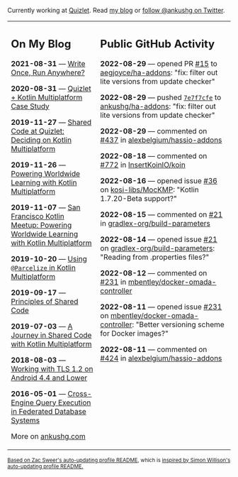 Currently working at [Quizlet](https://quizlet.com/). Read [my blog](https://ankushg.com/) or [follow @ankushg on Twitter](https://twitter.com/ankushg).

<table><tr><td valign="top" width="40%">

## On My Blog
<!-- blog starts -->
**2021-08-31** — [Write Once, Run Anywhere?](https://ankushg.com/posts/write-once-run-anywhere-increment/)

**2020-08-31** — [Quizlet + Kotlin Multiplatform Case Study](https://ankushg.com/posts/quizlet-kotlin-multiplatform-case-study/)

**2019-11-27** — [Shared Code at Quizlet: Deciding on Kotlin Multiplatform](https://ankushg.com/posts/shared-code-kotlin-multiplatform/)

**2019-11-26** — [Powering Worldwide Learning with Kotlin Multiplatform](https://ankushg.com/speaking/droidcon-sf-2019)

**2019-11-07** — [San Francisco Kotlin Meetup: Powering Worldwide Learning with Kotlin Multiplatform](https://ankushg.com/speaking/sf-kotlin-meetup-2019)

**2019-10-20** — [Using `@Parcelize` in Kotlin Multiplatform](https://ankushg.com/posts/multiplatform-parcelize/)

**2019-09-17** — [Principles of Shared Code](https://ankushg.com/speaking/denver-startup-week-2019)

**2019-07-03** — [A Journey in Shared Code with Kotlin Multiplatform](https://ankushg.com/speaking/droidcon-berlin-2019)

**2018-08-03** — [Working with TLS 1.2 on Android 4.4 and Lower](https://ankushg.com/posts/tls-1.2-on-android/)

**2016-05-01** — [Cross-Engine Query Execution in Federated Database Systems](https://ankushg.com/projects/thesis)
<!-- blog ends -->
More on [ankushg.com](https://ankushg.com/)
</td><td valign="top" width="60%">

## Public GitHub Activity
<!-- githubActivity starts -->
**2022-08-29** — opened PR [#15](https://github.com/aegjoyce/ha-addons/pull/15) to [aegjoyce/ha-addons](https://api.github.com/repos/aegjoyce/ha-addons): "fix: filter out lite versions from update checker"

**2022-08-29** — pushed [`7e7f7cfe`](https://github.com/ankushg/ha-addons/commit/7e7f7cfe731a0f6bf5f1d4b3634234b97257b79c) to [ankushg/ha-addons](https://api.github.com/repos/ankushg/ha-addons): "fix: filter out lite versions from update checker"

**2022-08-29** — commented on [#437](https://github.com/alexbelgium/hassio-addons/issues/437#issuecomment-1230749398) in [alexbelgium/hassio-addons](https://api.github.com/repos/alexbelgium/hassio-addons)

**2022-08-18** — commented on [#772](https://github.com/InsertKoinIO/koin/issues/772#issuecomment-1220169845) in [InsertKoinIO/koin](https://api.github.com/repos/InsertKoinIO/koin)

**2022-08-16** — opened issue [#36](https://github.com/kosi-libs/MocKMP/issues/36) on [kosi-libs/MocKMP](https://api.github.com/repos/kosi-libs/MocKMP): "Kotlin 1.7.20-Beta support?"

**2022-08-15** — commented on [#21](https://github.com/gradlex-org/build-parameters/issues/21#issuecomment-1215503759) in [gradlex-org/build-parameters](https://api.github.com/repos/gradlex-org/build-parameters)

**2022-08-14** — opened issue [#21](https://github.com/gradlex-org/build-parameters/issues/21) on [gradlex-org/build-parameters](https://api.github.com/repos/gradlex-org/build-parameters): "Reading from .properties files?"

**2022-08-12** — commented on [#231](https://github.com/mbentley/docker-omada-controller/issues/231#issuecomment-1213387644) in [mbentley/docker-omada-controller](https://api.github.com/repos/mbentley/docker-omada-controller)

**2022-08-11** — opened issue [#231](https://github.com/mbentley/docker-omada-controller/issues/231) on [mbentley/docker-omada-controller](https://api.github.com/repos/mbentley/docker-omada-controller): "Better versioning scheme for Docker images?"

**2022-08-11** — commented on [#424](https://github.com/alexbelgium/hassio-addons/pull/424#issuecomment-1212677800) in [alexbelgium/hassio-addons](https://api.github.com/repos/alexbelgium/hassio-addons)
<!-- githubActivity ends -->
</td></tr></table>

<sub><a href="https://github.com/ZacSweers/ZacSweers">Based on Zac Sweer's auto-updating profile README</a>, which is <a href="https://simonwillison.net/2020/Jul/10/self-updating-profile-readme/">inspired by Simon Willison's auto-updating profile README.</a></sub>
